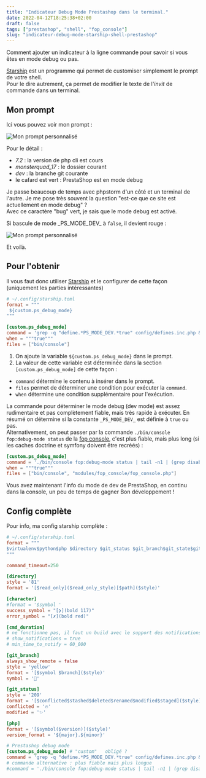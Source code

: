 ```yaml
---
title: "Indicateur Debug Mode Prestashop dans le terminal."
date: 2022-04-12T18:25:38+02:00
draft: false 
tags: ["prestashop", "shell", "fop_console"]
slug: "indicateur-debug-mode-starship-shell-prestashop" 
---
```


Comment ajouter un indicateur à la ligne commande pour savoir si vous êtes en mode debug ou pas.

<!--more-->

[Starship](https://starship.rs) est un programme qui permet de customiser simplement le prompt de votre shell.  
Pour le dire autrement, ça permet de modifier le texte de l'_invit_ de commande dans un terminal.  

## Mon prompt

Ici vous pouvez voir mon prompt :

![Mon prompt personnalisé](/note/2022-04-12/prompt.webp "en mode debug")

Pour le détail : 
- _7.2_ : la version de php cli est cours
- _monsterquad_17_ : le dossier courant
- _dev_ : la branche git courante
- le cafard est vert : PrestaShop est en mode debug

Je passe beaucoup de temps avec phpstorm d'un côté et un terminal de l'autre. Je me pose très souvent la question "est-ce que ce site est actuellement en mode debug" ?  
Avec ce caractère "bug" vert, je sais que le mode debug est activé.  

Si bascule de mode \_PS\_MODE_DEV\_ à `false`, il devient rouge :

![Mon prompt personnalisé](/note/2022-04-12/prompt2.webp "en mode debug")

Et voilà.

## Pour l'obtenir

Il vous faut donc utiliser [Starship](https://starship.rs) et le configurer de cette façon (uniquement les parties intéressantes)

```toml
# ~/.config/starship.toml
format = """
 ${custom.ps_debug_mode} 
"""

[custom.ps_debug_mode]
command = 'grep -q "define.*PS_MODE_DEV.*true" config/defines.inc.php && echo 🪲 || echo 🐞'
when = """true"""
files = ["bin/console"]

```

1. On ajoute la variable `${custom.ps_debug_mode}` dans le prompt.  
2. La valeur de cette variable est déterminée dans la section `[custom.ps_debug_mode]` de cette façon :  
  * `command` détermine le contenu à insérer dans le prompt.
  * `files` permet de déterminer une condition pour exécuter la `command`.  
  * `when` détermine une condition supplémentaire pour l'exécution.

La commande pour déterminer le mode debug (dev mode) est assez rudimentaire et pas complètement fiable, mais très rapide à exécuter. En résumé on détermine si la constante `_PS_MODE_DEV_` est définie à  `true` ou pas.  
Alternativement, on peut passer par la commande `./bin/console fop:debug-mode status` de la [fop console](https://github.com/friends-of-presta/fop_console), c'est plus fiable, mais plus long (si les caches doctrine et symfony doivent être recréés) :

```toml
[custom.ps_debug_mode]
command = './bin/console fop:debug-mode status | tail -n1 | (grep disable -qv && echo 🪲) || echo 🐞'
when = """true"""
files = ["bin/console", "modules/fop_console/fop_console.php"]
```

Vous avez maintenant l'info du mode de dev de PrestaShop, en continu dans la console, un peu de temps de gagner Bon développement !

## Config complète

Pour info, ma config starship complète : 

```toml
# ~/.config/starship.toml
format = """
$virtualenv$python$php $directory $git_status $git_branch$git_state$git_commit ${custom.ps_debug_mode}$character
"""

command_timeout=250

[directory]
style = '81'
format = '[$read_only]($read_only_style)[$path]($style)'

[character]
#format = '$symbol '
success_symbol = "[❯](bold 117)"
error_symbol = "[✗](bold red)"

[cmd_duration]
# ne fonctionne pas, il faut un build avec le support des notifications
# show_notifications = true
# min_time_to_notify = 60_000

[git_branch]
always_show_remote = false
style = 'yellow'
format = '[$symbol $branch]($style)'
symbol = ''

[git_status]
style = '209'
format = '[$conflicted$stashed$deleted$renamed$modified$staged]($style)'
conflicted = '🔥'
modified = '✨'

[php]
format = '[$symbol($version)]($style)'
version_format = '${major}.${minor}'

# Prestashop debug mode
[custom.ps_debug_mode] # "custom"   obligé ?
command = 'grep -q "define.*PS_MODE_DEV.*true" config/defines.inc.php && echo 🪲 || echo 🐞'
# commande alternative : plus fiable mais plus longue
#command = './bin/console fop:debug-mode status | tail -n1 | (grep disable -qv && echo 🪲) || echo 🐞'

```